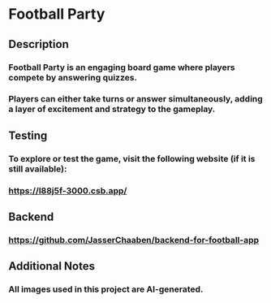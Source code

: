 # Football Party

## Description
### Football Party is an engaging board game where players compete by answering quizzes. 
### Players can either take turns or answer simultaneously, adding a layer of excitement and strategy to the gameplay.

## Testing
### To explore or test the game, visit the following website (if it is still available): 
### https://l88j5f-3000.csb.app/

## Backend
### https://github.com/JasserChaaben/backend-for-football-app

## Additional Notes
### All images used in this project are AI-generated.
